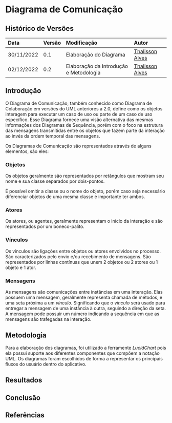 # Diagrama de Comunicação 

## Histórico de Versões

| Data | Versão | Modificação | Autor |
| :- | :- | :- | :- |
| 30/11/2022 | 0.1 | Elaboração do Diagrama | [Thalisson Alves](https://github.com/Thalisson-Alves) |
| 02/12/2022 | 0.2 | Elaboração da Introdução e Metodologia | [Thalisson Alves](https://github.com/Thalisson-Alves) |

## Introdução

O Diagrama de Comunicação, também conhecido como Diagrama de Colaboração em versões do UML anteriores a 2.0, define como os objetos interagem para executar um caso de uso ou parte de um caso de uso específico. Esse Diagrama fornece uma visão alternativa das mesmas informações dos Diagramas de Sequência, porém com o foco na estrutura das mensagens transmitidas entre os objetos que fazem parte da interação ao invés da ordem temporal das mensagens.

Os Diagramas de Comunicação são representados através de alguns elementos, são eles:

### Objetos

Os objetos geralmente são representados por retângulos que mostram seu nome e sua classe separados por dois-pontos.

É possível omitir a classe ou o nome do objeto, porém caso seja necessário diferenciar objetos de uma mesma classe é importante ter ambos.

### Atores

Os atores, ou agentes, geralmente representam o início da interação e são representados por um boneco-palito.

### Vínculos

Os vínculos são ligações entre objetos ou atores envolvidos no processo. São caracterizados pelo envio e/ou recebimento de mensagens. São representados por linhas contínuas que unem 2 objetos ou 2 atores ou 1 objeto e 1 ator.

### Mensagens

As mensagens são comunicações entre instâncias em uma interação. Elas possuem uma mensagem, geralmente representa chamada de métodos, e uma seta próxima a um *vínculo*. Significando que o *vínculo* será usado para entregar a mensagem de uma instância à outra, seguindo a direção da seta. A mensagem pode possuir um número indicando a sequência em que as mensagens são trafegadas na interação.

## Metodologia

Para a elaboração dos diagramas, foi utilizado a ferramente *LucidChart* pois ela possui suporte aos diferentes componentes que compõem a notação UML. Os diagramas foram escolhidos de forma a representar os principais fluxos do usuário dentro do aplicativo.

## Resultados

## Conclusão 

## Referências
